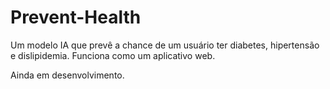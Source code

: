 # Prevent-Health
Um modelo IA que prevê a chance de um usuário ter diabetes, hipertensão e dislipidemia. Funciona como um aplicativo web.

Ainda em desenvolvimento.
